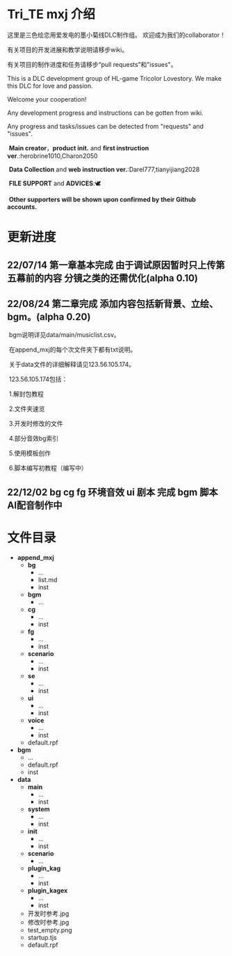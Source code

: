 # Tri_TE mxj 介绍

这里是三色绘恋用爱发电的墨小菊线DLC制作组。
欢迎成为我们的collaborator！

有关项目的开发进展和教学说明请移步wiki。

有关项目的制作进度和任务请移步“pull requests”和"issues"。

This is a DLC development group of HL-game Tricolor Lovestory.
We make this DLC for love and passion.

Welcome your cooperation!

Any development progress and instructions can be gotten from wiki.

Any progress and tasks/issues can be detected from "requests" and "issues".

​	**Main creator**，**product init.**  and **first instruction ver**.:herobrine1010,Charon2050

​    **Data Collection** and **web instruction ver.**:Darel777,tianyijiang2028

​    **FILE SUPPORT** and **ADVICES**::dove:

​	**Other supporters will be shown upon confirmed by their Github accounts.**

# 更新进度

## 	22/07/14 第一章基本完成 由于调试原因暂时只上传第五幕前的内容 分镜之类的还需优化(alpha 0.10)

## 	22/08/24 第二章完成 添加内容包括新背景、立绘、bgm。(alpha 0.20)

​		bgm说明详见data/main/musiclist.csv。

​		在append_mxj的每个次文件夹下都有txt说明。

​		关于data文件的详细解释请见123.56.105.174。

​			123.56.105.174包括：

​				1.解封包教程

​				2.文件夹速览

​				3.开发时修改的文件

​				4.部分音效bg索引

​				5.使用模板创作

​				6.脚本编写初教程（编写中）

## 	22/12/02 bg cg fg 环境音效 ui 剧本 完成 bgm 脚本 AI配音制作中  

# 文件目录

- **append_mxj**
  - **bg**
    - ...
    - list.md
    - inst
  - **bgm**
    - ...
  - **cg**
    - ...
    - inst
  - **fg**
    - ...
    - inst
  - **scenario**
    - ...
    - inst
  - **se**
    - ...
    - inst
  - **ui**
    - ...
    - inst
  - **voice**
    - ...
    - inst
  - default.rpf
- **bgm**
  - ...
  - default.rpf
  - inst
- **data**
  - **main**
    - ...
    - inst
  - **system**
    - ...
    - inst
  - **init**
    - ...
    - inst
  - **scenario**
    - ...
  - **plugin_kag**
    - ...
    - inst
  - **plugin_kagex**
    - ...
    - inst
  - 开发时参考.jpg
  - 修改时参考.jpg
  - test_empty.png
  - startup.tjs
  - default.rpf

​		

​		